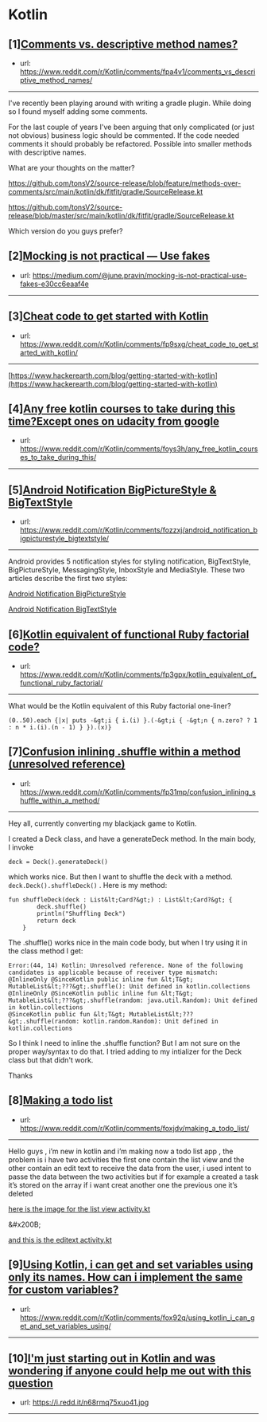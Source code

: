 # Kotlin
## [1][Comments vs. descriptive method names?](https://www.reddit.com/r/Kotlin/comments/fpa4v1/comments_vs_descriptive_method_names/)
- url: https://www.reddit.com/r/Kotlin/comments/fpa4v1/comments_vs_descriptive_method_names/
---
I've recently been playing around with writing a gradle plugin. While doing so I found myself adding some comments.

For the last couple of years I've been arguing that only complicated (or just not obvious) business logic should be commented. If the code needed comments it should probably be refactored. Possible into smaller methods with descriptive names.

What are your thoughts on the matter?

https://github.com/tonsV2/source-release/blob/feature/methods-over-comments/src/main/kotlin/dk/fitfit/gradle/SourceRelease.kt

https://github.com/tonsV2/source-release/blob/master/src/main/kotlin/dk/fitfit/gradle/SourceRelease.kt

Which version do you guys prefer?
## [2][Mocking is not practical — Use fakes](https://www.reddit.com/r/Kotlin/comments/fovn9z/mocking_is_not_practical_use_fakes/)
- url: https://medium.com/@june.pravin/mocking-is-not-practical-use-fakes-e30cc6eaaf4e
---

## [3][Cheat code to get started with Kotlin](https://www.reddit.com/r/Kotlin/comments/fp9sxg/cheat_code_to_get_started_with_kotlin/)
- url: https://www.reddit.com/r/Kotlin/comments/fp9sxg/cheat_code_to_get_started_with_kotlin/
---
 [https://www.hackerearth.com/blog/getting-started-with-kotlin](https://www.hackerearth.com/blog/getting-started-with-kotlin)
## [4][Any free kotlin courses to take during this time?Except ones on udacity from google](https://www.reddit.com/r/Kotlin/comments/foys3h/any_free_kotlin_courses_to_take_during_this/)
- url: https://www.reddit.com/r/Kotlin/comments/foys3h/any_free_kotlin_courses_to_take_during_this/
---

## [5][Android Notification BigPictureStyle &amp; BigTextStyle](https://www.reddit.com/r/Kotlin/comments/fozzxj/android_notification_bigpicturestyle_bigtextstyle/)
- url: https://www.reddit.com/r/Kotlin/comments/fozzxj/android_notification_bigpicturestyle_bigtextstyle/
---
Android provides 5 notification styles for styling notification, BigTextStyle, BigPictureStyle, MessagingStyle, InboxStyle and MediaStyle. These two articles describe the first two styles:

[Android Notification BigPictureStyle](https://itnext.io/android-notification-bigpicturestyle-1f293e6cabaf?source=friends_link&amp;sk=d760eea0b5e5fb27af137332f6871da6)

[Android Notification BigTextStyle](https://itnext.io/android-notification-bigtextstyle-bd35f7530eae?source=friends_link&amp;sk=b7a41e84e63133210edb6713a52c056a)
## [6][Kotlin equivalent of functional Ruby factorial code?](https://www.reddit.com/r/Kotlin/comments/fp3gpx/kotlin_equivalent_of_functional_ruby_factorial/)
- url: https://www.reddit.com/r/Kotlin/comments/fp3gpx/kotlin_equivalent_of_functional_ruby_factorial/
---
What would be the Kotlin equivalent of this Ruby factorial one-liner?

`(0..50).each {|x| puts -&gt;i { i.(i) }.(-&gt;i { -&gt;n { n.zero? ? 1 : n * i.(i).(n - 1) } }).(x)}`
## [7][Confusion inlining .shuffle within a method (unresolved reference)](https://www.reddit.com/r/Kotlin/comments/fp31mp/confusion_inlining_shuffle_within_a_method/)
- url: https://www.reddit.com/r/Kotlin/comments/fp31mp/confusion_inlining_shuffle_within_a_method/
---
Hey all, currently converting my blackjack game to Kotlin.

I created a Deck class, and have a generateDeck method. In the main body, I invoke 

    deck = Deck().generateDeck()

which works nice. But then I want to shuffle the deck with a method. `deck.Deck().shuffleDeck()` . Here is my method:

    fun shuffleDeck(deck : List&lt;Card?&gt;) : List&lt;Card?&gt; {
            deck.shuffle()
            println("Shuffling Deck")
            return deck
        }

The .shuffle() works nice in the main code body, but when I try using it in the class method I get:

    Error:(44, 14) Kotlin: Unresolved reference. None of the following candidates is applicable because of receiver type mismatch: 
    @InlineOnly @SinceKotlin public inline fun &lt;T&gt; MutableList&lt;???&gt;.shuffle(): Unit defined in kotlin.collections
    @InlineOnly @SinceKotlin public inline fun &lt;T&gt; MutableList&lt;???&gt;.shuffle(random: java.util.Random): Unit defined in kotlin.collections
    @SinceKotlin public fun &lt;T&gt; MutableList&lt;???&gt;.shuffle(random: kotlin.random.Random): Unit defined in kotlin.collections

So I think I need to inline the .shuffle function? But I am not sure on the proper way/syntax to do that. I tried adding to my intializer for the Deck class but that didn't work. 

Thanks
## [8][Making a todo list](https://www.reddit.com/r/Kotlin/comments/foxjdv/making_a_todo_list/)
- url: https://www.reddit.com/r/Kotlin/comments/foxjdv/making_a_todo_list/
---
 Hello guys , i’m new in kotlin and i’m making now a todo list app , the  problem is i have two activities the first one contain the list view and  the other contain an edit text to receive the data from the user, i  used intent to passe the data between the two activities but if for  example a created a task it’s stored on the array if i want creat  another one the previous one it’s deleted 

[  here is the image for the list view activity.kt  ](https://preview.redd.it/tog1en7kovo41.png?width=946&amp;format=png&amp;auto=webp&amp;s=17602fcfa2cfa3136a3f307eb578a065ce73ab19)

&amp;#x200B;

[ and this is the editext activity.kt](https://preview.redd.it/otcg8tsmovo41.png?width=575&amp;format=png&amp;auto=webp&amp;s=8618107247deb9e3ac5f8133e6f6e84838abb10f)
## [9][Using Kotlin, i can get and set variables using only its names. How can i implement the same for custom variables?](https://www.reddit.com/r/Kotlin/comments/fox92q/using_kotlin_i_can_get_and_set_variables_using/)
- url: https://www.reddit.com/r/Kotlin/comments/fox92q/using_kotlin_i_can_get_and_set_variables_using/
---

## [10][I'm just starting out in Kotlin and was wondering if anyone could help me out with this question](https://www.reddit.com/r/Kotlin/comments/fouqk6/im_just_starting_out_in_kotlin_and_was_wondering/)
- url: https://i.redd.it/n68rmq75xuo41.jpg
---

